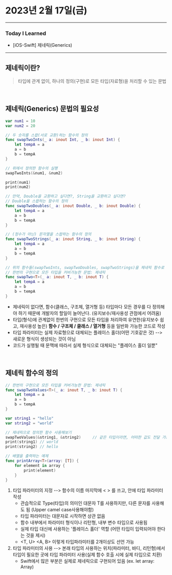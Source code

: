# 2023년 2월 17일(금)

---

### Today I Learned 

- [iOS-Swift] 제네릭(Generics)

---

## 제네릭이란?

> 타입에 관계 없이, 하나의 정의(구현)로 모든 타입(자료형)을 처리할 수 있는 문법

<br/>

## 제네릭(Generics) 문법의 필요성

```swift
var num1 = 10
var num2 = 20

// 두 숫자를 스왑(서로 교환)하는 함수의 정의
func swapTwoInts(_ a: inout Int, _ b: inout Int) {
    let tempA = a
    a = b
    b = tempA
}

// 위에서 정의한 함수의 실행
swapTwoInts(&num1, &num2)

print(num1)
print(num2)

// 만약, Double을 교환하고 싶다면?, String을 교환하고 싶다면?
// Double을 스왑하는 함수의 정의
func swapTwoDoubles(_ a: inout Double, _ b: inout Double) {
    let tempA = a
    a = b
    b = tempA
}

// (정수가 아닌) 문자열을 스왑하는 함수의 정의
func swapTwoStrings(_ a: inout String, _ b: inout String) {
    let tempA = a
    a = b
    b = tempA
}

// 위의 함수들(swapTwoInts, swapTwoDoubles, swapTwoStrings)을 제네릭 함수로 정의
// 한번의 구현으로 모든 타입을 커버가능한 문법: 제네릭 
func swapTwo<T>(_ a: inout T, _ b: inout T) {
    let tempA = a
    a = b
    b = tempA
}
```

- 제네릭이 없다면, 함수(클래스, 구조체, 열거형 등) 타입마다 모든 경우를 다 정의해야 하기 때문에 개발자의 할일이 늘어난다. (유지보수/재사용성 관점에서 어려움)
- 타입(형식)에 관계없이 한번의 구현으로 모든 타입을 처리하여 유연한(유지보수 쉽고, 재사용성 높은) **함수 / 구조체 / 클래스 / 열거형** 등을 일반화 가능한 코드로 작성
- 타입 파라미터는 실제 자료형으로 대체되는 플레이스 홀더(어떤 기호같은 것) --> 새로운 형식이 생성되는 것이 아님
- 코드가 실행될 때 문맥에 따라서 실제 형식으로 대체되는 "플레이스 홀더 일뿐"

<br/>

## 제네릭 함수의 정의

```swift
// 한번의 구현으로 모든 타입을 커버가능한 문법: 제네릭 
func swapTwoValues<T>(_ a: inout T, _ b: inout T) {
    let tempA = a
    a = b
    b = tempA
}

var string1 = "hello"
var string2 = "world"

// 제네릭으로 정의한 함수 사용해보기
swapTwoValues(&string1, &string2)     // 같은 타입이라면, 어떠한 값도 전달 가능 해짐
print(string1) // world
print(string2) // hello

// 배열을 출력하는 예제
func printArray<T>(array: [T]) {
    for element in array {
        print(element)
    }
}
```

1. 타입 파라미터의 지정 --> 함수의 이름 마지막에 < > 를 쓰고, 안에 타입 파라미터 작성
   - 관습적으로 Type(타입)의 의미인 대문자 T를 사용하지만, 다른 문자를 사용해도 됨 (Upper camel case사용해야함)
   - 타입 파라미터는 대문자로 시작하면 상관 없음
   - 함수 내부에서 파라미터 형식이나 리턴형, 내부 변수 타입으로 사용됨
   - 실제 타입 대신에 사용하는 '플레이스 홀더' 역할 (어떤 타입이 입력되어야 한다는 것을 제시)
   - <T, U> <A, B> 이렇게 타입파라미터를 2개이상도 선언 가능
2. 타입 파라미터의 사용 --> 본래 타입의 사용하는 위치(파라미터, 바디, 리턴형)에서 타입이 필요한 곳에 타입 파라미터 사용(실제 함수 호출 시에 실제 타입으로 치환)
   - Swift에서 많은 부분은 실제로 제네릭으로 구현되어 있음 (ex. let array: Array)